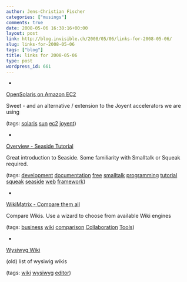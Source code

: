 ```yaml
---
author: Jens-Christian Fischer
categories: ["musings"]
comments: true
date: 2008-05-06 16:38:16+00:00
layout: post
link: http://blog.invisible.ch/2008/05/06/links-for-2008-05-06/
slug: links-for-2008-05-06
tags: ["blog"]
title: links for 2008-05-06
type: post
wordpress_id: 661
---
```



	
  * 
		

[OpenSolaris on Amazon EC2](http://www.sun.com/third-party/global/amazon/index.jsp)


		

Sweet - and an alternative / extension to the Joyent accelerators we are using


		

(tags: [solaris](http://del.icio.us/jaycee/solaris) [sun](http://del.icio.us/jaycee/sun) [ec2](http://del.icio.us/jaycee/ec2) [joyent](http://del.icio.us/jaycee/joyent))


	

	
  * 
		

[Overview - Seaside Tutorial](http://www.swa.hpi.uni-potsdam.de/seaside/tutorial)


		

Great introduction to Seaside. Some familiarity with Smalltalk or Squeak required.


		

(tags: [development](http://del.icio.us/jaycee/development) [documentation](http://del.icio.us/jaycee/documentation) [free](http://del.icio.us/jaycee/free) [smalltalk](http://del.icio.us/jaycee/smalltalk) [programming](http://del.icio.us/jaycee/programming) [tutorial](http://del.icio.us/jaycee/tutorial) [squeak](http://del.icio.us/jaycee/squeak) [seaside](http://del.icio.us/jaycee/seaside) [web](http://del.icio.us/jaycee/web) [framework](http://del.icio.us/jaycee/framework))


	

	
  * 
		

[WikiMatrix - Compare them all](http://www.wikimatrix.org/)


		

Compare Wikis. Use a wizard to choose from available Wiki engines


		

(tags: [business](http://del.icio.us/jaycee/business) [wiki](http://del.icio.us/jaycee/wiki) [comparison](http://del.icio.us/jaycee/comparison) [Collaboration](http://del.icio.us/jaycee/Collaboration) [Tools](http://del.icio.us/jaycee/Tools))


	

	
  * 
		

[Wysiwyg Wiki](http://c2.com/cgi/wiki?WysiwygWiki)


		

(old) list of wysiwig wikis


		

(tags: [wiki](http://del.icio.us/jaycee/wiki) [wysiwyg](http://del.icio.us/jaycee/wysiwyg) [editor](http://del.icio.us/jaycee/editor))


	


